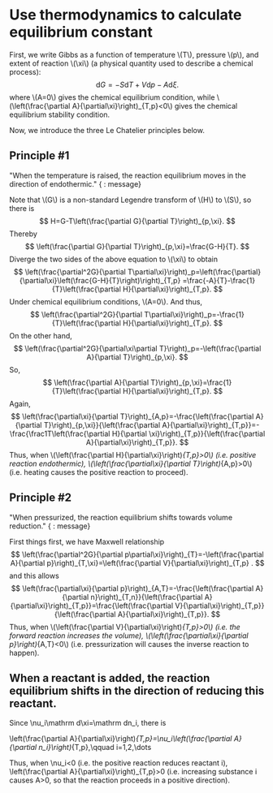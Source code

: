 

# Use thermodynamics to calculate equilibrium constant

First, we write Gibbs as a function of temperature \\(T\\), pressure \\(p\\), and extent of reaction \\(\xi\\) (a physical quantity used to describe a chemical process):
$$
\mathrm dG=-S\mathrm dT+V\mathrm dp-A\mathrm d\xi.
$$ where \\(A=0\\)  gives the chemical equilibrium condition, while \\(\left(\frac{\partial A}{\partial\xi}\right)_{T,p}<0\\) gives the chemical equilibrium stability condition.

Now, we introduce the three Le Chatelier principles below.

## Principle #1 

"When the temperature is raised, the reaction equilibrium moves in the direction of endothermic."
{ : message}

Note that  \\(G\\)  is a non-standard  Legendre transform of \\(H\\)  to \\(S\\), so there is
$$
H=G-T\left(\frac{\partial G}{\partial T}\right)_{p,\xi}.
$$ Thereby
$$
\left(\frac{\partial G}{\partial T}\right)_{p,\xi}=\frac{G-H}{T}.
$$ Diverge the two sides of the above equation to \\(\xi\\)  to obtain
$$
\left(\frac{\partial^2G}{\partial T\partial\xi}\right)_p=\left(\frac{\partial}{\partial\xi}\left(\frac{G-H}{T}\right)\right)_{T,p}
=\frac{-A}{T}-\frac{1}{T}\left(\frac{\partial H}{\partial\xi}\right)_{T,p}.
$$ Under chemical equilibrium conditions, \\(A=0\\). And thus,
$$
\left(\frac{\partial^2G}{\partial T\partial\xi}\right)_p=-\frac{1}{T}\left(\frac{\partial H}{\partial\xi}\right)_{T,p}.
$$ On the other hand, 
$$
\left(\frac{\partial^2G}{\partial\xi\partial T}\right)_p=-\left(\frac{\partial A}{\partial T}\right)_{p,\xi}.
$$ So,
$$
\left(\frac{\partial A}{\partial T}\right)_{p,\xi}=\frac{1}{T}\left(\frac{\partial H}{\partial\xi}\right)_{T,p}.
$$ Again,
$$
\left(\frac{\partial\xi}{\partial T}\right)_{A,p}=-\frac{\left(\frac{\partial A}{\partial T}\right)_{p,\xi}}{\left(\frac{\partial A}{\partial\xi}\right)_{T,p}}=-\frac{\frac1T\left(\frac{\partial H}{\partial \xi}\right)_{T,p}}{\left(\frac{\partial A}{\partial\xi}\right)_{T,p}}.
$$ Thus, when \\(\left(\frac{\partial H}{\partial\xi}\right)_{T,p}>0\\) (i.e. positive reaction endothermic), \\(\left(\frac{\partial\xi}{\partial T}\right)_{A,p}>0\\) (i.e. heating causes the positive reaction to proceed).

## Principle #2

"When pressurized, the reaction equilibrium shifts towards volume reduction."
{ : message}

First things first, we have Maxwell relationship
$$
\left(\frac{\partial^2G}{\partial p\partial\xi}\right)_{T}=-\left(\frac{\partial A}{\partial p}\right)_{T,\xi}=\left(\frac{\partial V}{\partial\xi}\right)_{T,p} .
$$ and this allows
$$
\left(\frac{\partial\xi}{\partial p}\right)_{A,T}=-\frac{\left(\frac{\partial A}{\partial n}\right)_{T,n}}{\left(\frac{\partial A}{\partial\xi}\right)_{T,p}}=\frac{\left(\frac{\partial V}{\partial\xi}\right)_{T,p}}{\left(\frac{\partial A}{\partial\xi}\right)_{T,p}}.
$$ Thus, when \\(\left(\frac{\partial V}{\partial\xi}\right)_{T,p}>0\\) (i.e. the forward reaction increases the volume), \\(\left(\frac{\partial\xi}{\partial p}\right)_{A,T}<0\\) (i.e. pressurization will causes the inverse reaction to happen).

## When a reactant is added, the reaction equilibrium shifts in the direction of reducing this reactant.

Since \nu_i\mathrm  d\xi=\mathrm dn_i, there is

\left(\frac{\partial A}{\partial\xi}\right)_{T,p}=\nu_i\left(\frac{\partial A}{\partial n_i}\right)_{T,p},\qquad i=1,2,\dots

Thus, when \nu_i<0 (i.e. the positive reaction reduces reactant i), \left(\frac{\partial A}{\partial\xi}\right)_{T,p}>0 (i.e. increasing substance  i  causes  A>0, so that the reaction proceeds in a positive direction).
